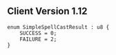 ## Client Version 1.12

```rust,ignore
enum SimpleSpellCastResult : u8 {
    SUCCESS = 0;    
    FAILURE = 2;    
}

```
